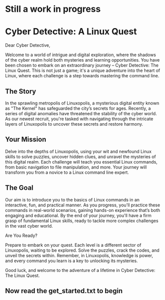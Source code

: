 # Still a work in progress

# Cyber Detective: A Linux Quest

Dear Cyber Detective,

Welcome to a world of intrigue and digital exploration, where the shadows of the cyber realm hold both mysteries and learning opportunities. You have been chosen to embark on an extraordinary journey – Cyber Detective: The Linux Quest. This is not just a game; it's a unique adventure into the heart of Linux, where each challenge is a step towards mastering the command line.

## The Story

In the sprawling metropolis of Linuxopolis, a mysterious digital entity known as "The Kernel" has safeguarded the city’s secrets for ages. Recently, a series of digital anomalies have threatened the stability of the cyber world. As our newest recruit, you're tasked with navigating through the intricate layers of Linuxopolis to uncover these secrets and restore harmony.

## Your Mission

Delve into the depths of Linuxopolis, using your wit and newfound Linux skills to solve puzzles, uncover hidden clues, and unravel the mysteries of this digital realm. Each challenge will teach you essential Linux commands, from basic navigation to file manipulation, and more. Your journey will transform you from a novice to a Linux command line expert.

## The Goal

Our aim is to introduce you to the basics of Linux commands in an interactive, fun, and practical manner. As you progress, you'll practice these commands in real-world scenarios, gaining hands-on experience that’s both engaging and educational. By the end of your journey, you'll have a firm grasp of fundamental Linux skills, ready to tackle more complex challenges in the vast cyber world.

Are You Ready?

Prepare to embark on your quest. Each level is a different sector of Linuxopolis, waiting to be explored. Solve the puzzles, crack the codes, and unveil the secrets within. Remember, in Linuxopolis, knowledge is power, and every command you learn is a key to unlocking its mysteries.

Good luck, and welcome to the adventure of a lifetime in Cyber Detective: The Linux Quest.

## Now read the get_started.txt to begin
